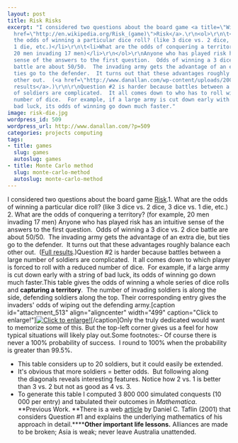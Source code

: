 ```yaml
---
layout: post
title: Risk Risks
excerpt: "I considered two questions about the board game <a title=\"Wikipedia article\"
  href=\"http://en.wikipedia.org/Risk_(game)\">Risk</a>.\r\n<ol>\r\n\t<li>What are
  the odds of winning a particular dice roll? (like 3 dice vs. 2 dice, 3 dice vs.
  1 die, etc.)</li>\r\n\t<li>What are the odds of conquering a territory? (for example,
  20 men invading 17 men)</li>\r\n</ol>\r\nAnyone who has played risk has an intuitive
  sense of the answers to the first question.  Odds of winning a 3 dice vs. 2 dice
  battle are about 50/50.  The invading army gets the advantage of an extra die, but
  ties go to the defender.  It turns out that these advantages roughly balance each
  other out.  (<a href=\"http://www.danallan.com/wp-content/uploads/2008/12/risk-single-engagement-odds.png\">Full
  results</a>.)\r\n\r\nQuestion #2 is harder because battles between a large number
  of soldiers are complicated.  It all comes down to who has to roll with a reduced
  number of dice.  For example, if a large army is cut down early with a string of
  bad luck, its odds of winning go down much faster."
image: risk-die.jpg
wordpress_id: 509
wordpress_url: http://www.danallan.com/?p=509
categories: projects computing
tags:
- title: games
  slug: games
  autoslug: games
- title: Monte Carlo method
  slug: monte-carlo-method
  autoslug: monte-carlo-method
---
```

I considered two questions about the board game [Risk](http://en.wikipedia.org/Risk_(game) "Wikipedia article").1. What are the odds of winning a particular dice roll? (like 3 dice vs. 2 dice, 3 dice vs. 1 die, etc.)
2. What are the odds of conquering a territory? (for example, 20 men invading 17 men)
Anyone who has played risk has an intuitive sense of the answers to the first question.  Odds of winning a 3 dice vs. 2 dice battle are about 50/50.  The invading army gets the advantage of an extra die, but ties go to the defender.  It turns out that these advantages roughly balance each other out.  ([Full results](http://www.danallan.com/wp-content/uploads/2008/12/risk-single-engagement-odds.png).)Question #2 is harder because battles between a large number of soldiers are complicated.  It all comes down to which player is forced to roll with a reduced number of dice.  For example, if a large army is cut down early with a string of bad luck, its odds of winning go down much faster.This table gives the odds of winning a whole series of dice rolls and **capturing a territory**.  The number of invading soldiers is along the side, defending soldiers along the top. Their corresponding entry gives the invaders' odds of wiping out the defending army.[caption id="attachment_513" align="aligncenter" width="499" caption="Click to enlarge!"][![Click to enlarge!](http://www.danallan.com/wp-content/uploads/2008/12/risk-conquest-odds-499x229.png "risk-conquest-odds")](http://www.danallan.com/wp-content/uploads/2008/12/risk-conquest-odds.png)[/caption]Only the truly dedicated would want to memorize some of this. But the top-left corner gives us a feel for how typical situations will likely play out.Some footnotes:- Of course there is never a 100% probability of success.  I round to 100% when the probability is greater than 99.5%.
- This table considers up to 20 soldiers, but it could easily be extended.
- It's obvious that more soldiers = better odds.  But following along the diagonals reveals interesting features. Notice how 2 vs. 1 is better than 3 vs. 2 but not as good as 4 vs. 3.
- To generate this table I computed 3 800 000 simulated conquests (10 000 per entry) and tabulated their outcomes in _Mathematica_.
**Previous Work. **There is a web [article](http://www.recreationalmath.com/Risk/RiskPaper.doc "Word document") by Daniel C. Taflin (2001) that considers Question #1 and explains the underlying mathematics of his approach in detail.******Other important life lessons.** Alliances are made to be broken; Asia is weak; never leave Australia unattended.
